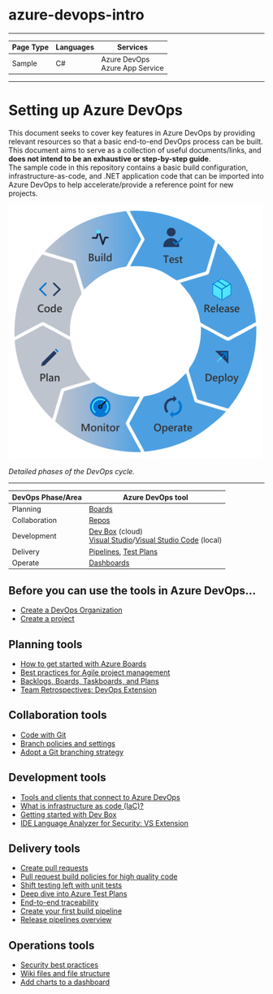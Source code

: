 # azure-devops-intro

---

| Page Type | Languages | Services                            |
| --------- | --------- | ----------------------------------- |
| Sample    | C#        | Azure DevOps <br> Azure App Service |

---

# Setting up Azure DevOps

This document seeks to cover key features in Azure DevOps by providing relevant resources so that a basic end-to-end DevOps process can be built. This document aims to serve as a collection of useful documents/links, and **does not intend to be an exhaustive or step-by-step guide**.
<br>
The sample code in this repository contains a basic build configuration, infrastructure-as-code, and .NET application code that can be imported into Azure DevOps to help accelerate/provide a reference point for new projects.

<img src="./docs/devopscycle.png" alt="DevOps cycle" width="500"/><br>

_Detailed phases of the DevOps cycle._

---

| DevOps Phase/Area | Azure DevOps tool                                                                                                                                                                                                         |
| ----------------- | ------------------------------------------------------------------------------------------------------------------------------------------------------------------------------------------------------------------------- |
| Planning          | [Boards](https://azure.microsoft.com/en-us/products/devops/boards/)                                                                                                                                                       |
| Collaboration     | [Repos](https://azure.microsoft.com/en-us/products/devops/repos/)                                                                                                                                                         |
| Development       | [Dev Box](https://azure.microsoft.com/en-us/products/dev-box/#overview) (cloud)<br>[Visual Studio](https://visualstudio.microsoft.com/)/[Visual Studio Code](https://code.visualstudio.com/) (local)                      |
| Delivery          | [Pipelines](https://learn.microsoft.com/en-us/azure/devops/pipelines/get-started/what-is-azure-pipelines?view=azure-devops), [Test Plans](https://learn.microsoft.com/en-us/azure/devops/test/overview?view=azure-devops) |
| Operate           | [Dashboards](https://learn.microsoft.com/en-us/azure/devops/report/dashboards/overview?view=azure-devops)                                                                                                                 |

## Before you can use the tools in Azure DevOps...

-   [Create a DevOps Organization](https://learn.microsoft.com/en-us/azure/devops/organizations/accounts/create-organization?view=azure-devops)
-   [Create a project](https://learn.microsoft.com/en-us/azure/devops/organizations/projects/create-project?view=azure-devops&tabs=browser)

## Planning tools

-   [How to get started with Azure Boards](https://learn.microsoft.com/en-us/azure/devops/boards/get-started/?view=azure-devops)
-   [Best practices for Agile project management](https://learn.microsoft.com/en-us/azure/devops/boards/best-practices-agile-project-management?view=azure-devops&tabs=agile-process)
-   [Backlogs, Boards, Taskboards, and Plans](https://learn.microsoft.com/en-us/azure/devops/boards/backlogs/backlogs-boards-plans?view=azure-devops)
-   [Team Retrospectives: DevOps Extension](https://marketplace.visualstudio.com/items?itemName=ms-devlabs.team-retrospectives)

## Collaboration tools

-   [Code with Git](https://learn.microsoft.com/en-us/azure/devops/user-guide/code-with-git?view=azure-devops)
-   [Branch policies and settings](https://learn.microsoft.com/en-us/azure/devops/repos/git/branch-policies?view=azure-devops&tabs=browser)
-   [Adopt a Git branching strategy](https://learn.microsoft.com/en-us/azure/devops/repos/git/git-branching-guidance?view=azure-devops)

## Development tools

-   [Tools and clients that connect to Azure DevOps](https://learn.microsoft.com/en-us/azure/devops/user-guide/tools?view=azure-devops)
-   [What is infrastructure as code (IaC)?](https://learn.microsoft.com/en-us/devops/deliver/what-is-infrastructure-as-code)
-   [Getting started with Dev Box](https://learn.microsoft.com/en-us/azure/dev-box/quickstart-configure-dev-box-service?tabs=AzureADJoin)
-   [IDE Language Analyzer for Security: VS Extension](https://marketplace.visualstudio.com/items?itemName=MS-CST-E.MicrosoftDevSkim)

## Delivery tools

-   [Create pull requests](https://learn.microsoft.com/en-us/azure/devops/repos/git/pull-requests?view=azure-devops&tabs=browser)
-   [Pull request build policies for high quality code](https://devblogs.microsoft.com/devops/pull-request-build-policies-for-high-quality-code/)
-   [Shift testing left with unit tests](https://learn.microsoft.com/en-us/devops/develop/shift-left-make-testing-fast-reliable)
-   [Deep dive into Azure Test Plans](https://azure.microsoft.com/en-us/blog/deep-dive-into-azure-test-plans/)
-   [End-to-end traceability](https://learn.microsoft.com/en-us/azure/devops/cross-service/end-to-end-traceability?toc=%2Fazure%2Fdevops%2Fboards%2Ftoc.json&view=azure-devops)
-   [Create your first build pipeline](https://learn.microsoft.com/en-us/azure/devops/pipelines/create-first-pipeline?view=azure-devops&tabs=java%2Ctfs-2018-2%2Cbrowser)
-   [Release pipelines overview](https://learn.microsoft.com/en-us/azure/devops/pipelines/release/?view=azure-devops)

## Operations tools

-   [Security best practices](https://learn.microsoft.com/en-us/azure/devops/organizations/security/security-best-practices?view=azure-devops)
-   [Wiki files and file structure](https://learn.microsoft.com/en-us/azure/devops/project/wiki/wiki-file-structure?view=azure-devops)
-   [Add charts to a dashboard](https://learn.microsoft.com/en-us/azure/devops/report/dashboards/add-charts-to-dashboard?view=azure-devops)
